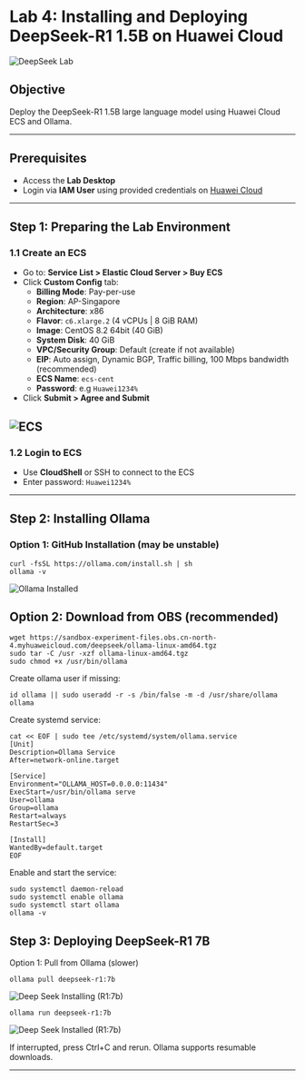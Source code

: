 # Lab 4: Installing and Deploying DeepSeek-R1 1.5B on Huawei Cloud

![DeepSeek Lab](images/S5.png)

## Objective
Deploy the DeepSeek-R1 1.5B large language model using Huawei Cloud ECS and Ollama.

---

## Prerequisites

- Access the **Lab Desktop**
- Login via **IAM User** using provided credentials on [Huawei Cloud](https://console.huaweicloud.com)

---

## Step 1: Preparing the Lab Environment

### 1.1 Create an ECS

- Go to: **Service List > Elastic Cloud Server > Buy ECS**
- Click **Custom Config** tab:
  - **Billing Mode**: Pay-per-use
  - **Region**: AP-Singapore
  - **Architecture**: x86
  - **Flavor**: `c6.xlarge.2` (4 vCPUs | 8 GiB RAM)
  - **Image**: CentOS 8.2 64bit (40 GiB)
  - **System Disk**: 40 GiB
  - **VPC/Security Group**: Default (create if not available)
  - **EIP**: Auto assign, Dynamic BGP, Traffic billing, 100 Mbps bandwidth (recommended)
  - **ECS Name**: `ecs-cent`
  - **Password**: e.g `Huawei1234%`
- Click **Submit > Agree and Submit**


![ECS](images/S2.png)
---

### 1.2 Login to ECS

- Use **CloudShell** or SSH to connect to the ECS
- Enter password: `Huawei1234%`

---

## Step 2: Installing Ollama

### Option 1: GitHub Installation (may be unstable)

```
curl -fsSL https://ollama.com/install.sh | sh
ollama -v
```

![Ollama Installed](images/S3.png)

## Option 2: Download from OBS (recommended)

```
wget https://sandbox-experiment-files.obs.cn-north-4.myhuaweicloud.com/deepseek/ollama-linux-amd64.tgz
sudo tar -C /usr -xzf ollama-linux-amd64.tgz
sudo chmod +x /usr/bin/ollama
```

Create ollama user if missing:

`id ollama || sudo useradd -r -s /bin/false -m -d /usr/share/ollama ollama`

Create systemd service:

```
cat << EOF | sudo tee /etc/systemd/system/ollama.service
[Unit]
Description=Ollama Service
After=network-online.target

[Service]
Environment="OLLAMA_HOST=0.0.0.0:11434"
ExecStart=/usr/bin/ollama serve
User=ollama
Group=ollama
Restart=always
RestartSec=3

[Install]
WantedBy=default.target
EOF
```

Enable and start the service:

```
sudo systemctl daemon-reload
sudo systemctl enable ollama
sudo systemctl start ollama
ollama -v
```

## Step 3: Deploying DeepSeek-R1 7B

Option 1: Pull from Ollama (slower)

```
ollama pull deepseek-r1:7b
```

![Deep Seek Installing (R1:7b)](images/S4.png)

```
ollama run deepseek-r1:7b
```
![Deep Seek Installed (R1:7b)](images/S5.png)

If interrupted, press Ctrl+C and rerun. Ollama supports resumable downloads.

---

